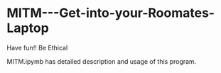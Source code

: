 # MITM---Get-into-your-Roomates-Laptop
Have fun!! Be Ethical

MITM.ipymb has detailed description and usage of this program.
